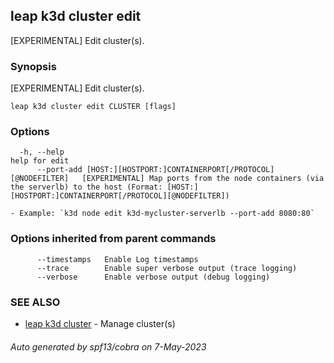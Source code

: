 ## leap k3d cluster edit

[EXPERIMENTAL] Edit cluster(s).

### Synopsis

[EXPERIMENTAL] Edit cluster(s).

```
leap k3d cluster edit CLUSTER [flags]
```

### Options

```
  -h, --help                                                               help for edit
      --port-add [HOST:][HOSTPORT:]CONTAINERPORT[/PROTOCOL][@NODEFILTER]   [EXPERIMENTAL] Map ports from the node containers (via the serverlb) to the host (Format: [HOST:][HOSTPORT:]CONTAINERPORT[/PROTOCOL][@NODEFILTER])
                                                                            - Example: `k3d node edit k3d-mycluster-serverlb --port-add 8080:80`
```

### Options inherited from parent commands

```
      --timestamps   Enable Log timestamps
      --trace        Enable super verbose output (trace logging)
      --verbose      Enable verbose output (debug logging)
```

### SEE ALSO

* [leap k3d cluster](leap_k3d_cluster.md)	 - Manage cluster(s)

###### Auto generated by spf13/cobra on 7-May-2023
